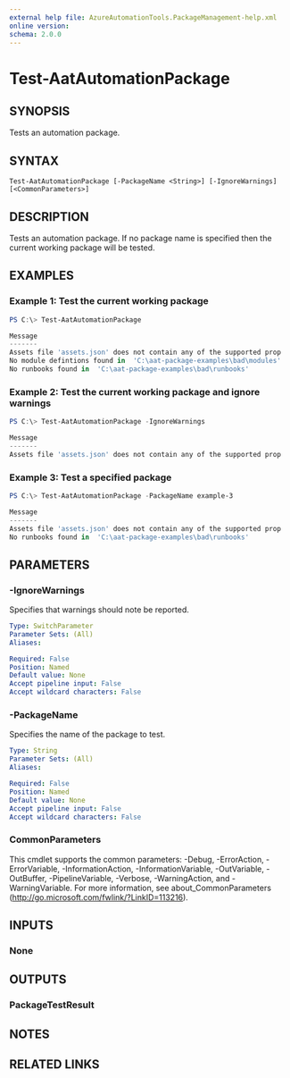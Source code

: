 ```yaml
---
external help file: AzureAutomationTools.PackageManagement-help.xml
online version: 
schema: 2.0.0
---
```


# Test-AatAutomationPackage

## SYNOPSIS
Tests an automation package.

## SYNTAX

```
Test-AatAutomationPackage [-PackageName <String>] [-IgnoreWarnings] [<CommonParameters>]
```

## DESCRIPTION
Tests an automation package. If no package name is specified then the current working package will be tested.

## EXAMPLES

### Example 1: Test the current working package
```PowerShell
PS C:\> Test-AatAutomationPackage

Message                                                                Severity
-------                                                                --------
Assets file 'assets.json' does not contain any of the supported prop   Error
No module defintions found in  'C:\aat-package-examples\bad\modules'   Warning
No runbooks found in  'C:\aat-package-examples\bad\runbooks'           Warning
```

### Example 2: Test the current working package and ignore warnings
```PowerShell
PS C:\> Test-AatAutomationPackage -IgnoreWarnings

Message                                                                Severity
-------                                                                --------
Assets file 'assets.json' does not contain any of the supported prop   Error
```

### Example 3: Test a specified package
```PowerShell
PS C:\> Test-AatAutomationPackage -PackageName example-3

Message                                                                Severity
-------                                                                --------
Assets file 'assets.json' does not contain any of the supported prop   Error
No runbooks found in  'C:\aat-package-examples\bad\runbooks'           Warning
```

## PARAMETERS

### -IgnoreWarnings
Specifies that warnings should note be reported.

```yaml
Type: SwitchParameter
Parameter Sets: (All)
Aliases: 

Required: False
Position: Named
Default value: None
Accept pipeline input: False
Accept wildcard characters: False
```

### -PackageName
Specifies the name of the package to test.

```yaml
Type: String
Parameter Sets: (All)
Aliases: 

Required: False
Position: Named
Default value: None
Accept pipeline input: False
Accept wildcard characters: False
```

### CommonParameters
This cmdlet supports the common parameters: -Debug, -ErrorAction, -ErrorVariable, -InformationAction, -InformationVariable, -OutVariable, -OutBuffer, -PipelineVariable, -Verbose, -WarningAction, and -WarningVariable. For more information, see about_CommonParameters (http://go.microsoft.com/fwlink/?LinkID=113216).

## INPUTS

### None

## OUTPUTS

### PackageTestResult

## NOTES

## RELATED LINKS

